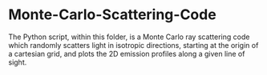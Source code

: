# Monte-Carlo-Scattering-Code

The Python script, within this folder, is a Monte Carlo ray scattering code which randomly scatters light in isotropic directions, starting at the origin of a cartesian grid, and plots the 2D emission profiles along a given line of sight. 
